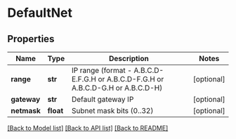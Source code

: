 # DefaultNet

## Properties
Name | Type | Description | Notes
------------ | ------------- | ------------- | -------------
**range** | **str** | IP range (format - A.B.C.D-E.F.G.H or A.B.C.D-F.G.H or A.B.C.D-G.H or A.B.C.D-H) | [optional] 
**gateway** | **str** | Default gateway IP | [optional] 
**netmask** | **float** | Subnet mask bits (0..32) | [optional] 

[[Back to Model list]](../README.md#documentation-for-models) [[Back to API list]](../README.md#documentation-for-api-endpoints) [[Back to README]](../README.md)

